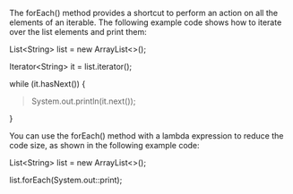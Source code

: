 The forEach() method provides a shortcut to perform an action on all the
elements of an iterable. The following example code shows how to iterate
over the list elements and print them:

List\<String> list = new ArrayList\<>();

Iterator\<String> it = list.iterator();

while (it.hasNext()) {

>System.out.println(it.next());

}

You can use the forEach() method with a lambda expression to reduce the
code size, as shown in the following example code:

List\<String\> list = new ArrayList\<\>();

list.forEach(System.out::print);